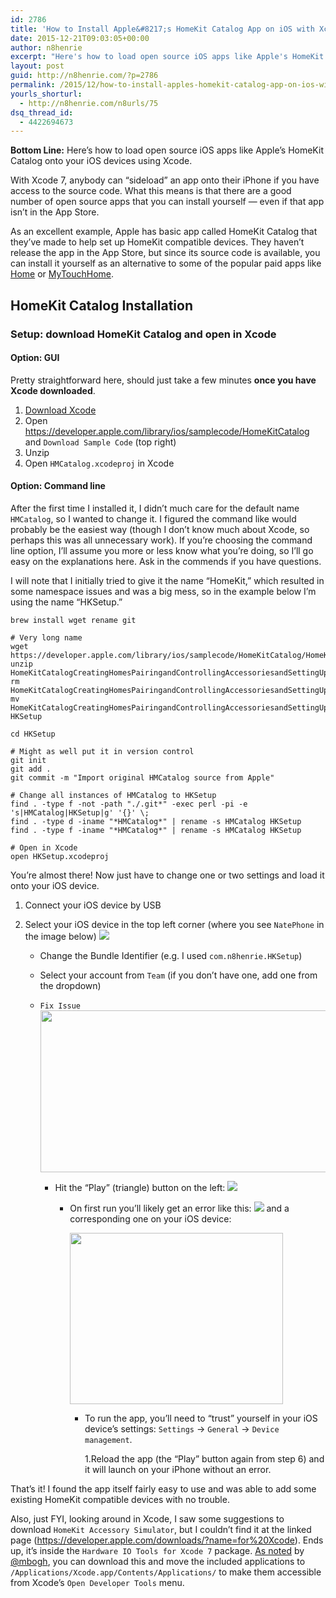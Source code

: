 ```yaml
---
id: 2786
title: 'How to Install Apple&#8217;s HomeKit Catalog App on iOS with Xcode'
date: 2015-12-21T09:03:05+00:00
author: n8henrie
excerpt: "Here's how to load open source iOS apps like Apple's HomeKit Catalog onto your iOS devices using Xcode."
layout: post
guid: http://n8henrie.com/?p=2786
permalink: /2015/12/how-to-install-apples-homekit-catalog-app-on-ios-with-xcode/
yourls_shorturl:
  - http://n8henrie.com/n8urls/75
dsq_thread_id:
  - 4422694673
---
```

**Bottom Line:** Here&#8217;s how to load open source iOS apps like Apple&#8217;s HomeKit Catalog onto your iOS devices using Xcode.<!--more-->

With Xcode 7, anybody can &#8220;sideload&#8221; an app onto their iPhone if you have access to the source code. What this means is that there are a good number of open source apps that you can install yourself &#8212; even if that app isn&#8217;t in the App Store.

As an excellent example, Apple has basic app called HomeKit Catalog that they&#8217;ve made to help set up HomeKit compatible devices. They haven&#8217;t release the app in the App Store, but since its source code is available, you can install it yourself as an alternative to some of the popular paid apps like <a title="Home - Smart Home Automation" href="https://itunes.apple.com/us/app/home-smart-home-automation/id995994352?mt=8&uo=4&at=10l5H6" target="_blank">Home</a> or <a title="MyTouchHome" href="http://mytouchhome.webs.com/" target="_blank">MyTouchHome</a>.

## HomeKit Catalog Installation

### Setup: download HomeKit Catalog and open in Xcode

#### Option: GUI

Pretty straightforward here, should just take a few minutes **once you have Xcode downloaded**.

  1. <a title="Xcode" href="https://itunes.apple.com/us/app/xcode/id497799835?mt=12&uo=4&at=10l5H6" target="_blank">Download Xcode</a>
  2. Open <a href="https://developer.apple.com/library/ios/samplecode/HomeKitCatalog" target="_blank">https://developer.apple.com/library/ios/samplecode/HomeKitCatalog</a> and `Download Sample Code` (top right)
  3. Unzip
  4. Open `HMCatalog.xcodeproj` in Xcode

#### Option: Command line

After the first time I installed it, I didn&#8217;t much care for the default name `HMCatalog`, so I wanted to change it. I figured the command like would probably be the easiest way (though I don&#8217;t know much about Xcode, so perhaps this was all unnecessary work). If you&#8217;re choosing the command line option, I&#8217;ll assume you more or less know what you&#8217;re doing, so I&#8217;ll go easy on the explanations here. Ask in the commends if you have questions.

I will note that I initially tried to give it the name &#8220;HomeKit,&#8221; which resulted in some namespace issues and was a big mess, so in the example below I&#8217;m using the name &#8220;HKSetup.&#8221;

`brew install wget rename git`

<pre><code class="bash"># Very long name
wget https://developer.apple.com/library/ios/samplecode/HomeKitCatalog/HomeKitCatalogCreatingHomesPairingandControllingAccessoriesandSettingUpTriggers.zip
unzip HomeKitCatalogCreatingHomesPairingandControllingAccessoriesandSettingUpTriggers.zip
rm HomeKitCatalogCreatingHomesPairingandControllingAccessoriesandSettingUpTriggers.zip
mv HomeKitCatalogCreatingHomesPairingandControllingAccessoriesandSettingUpTriggers HKSetup

cd HKSetup

# Might as well put it in version control
git init
git add .
git commit -m "Import original HMCatalog source from Apple"

# Change all instances of HMCatalog to HKSetup
find . -type f -not -path "./.git*" -exec perl -pi -e 's|HMCatalog|HKSetup|g' '{}' \;
find . -type d -iname "*HMCatalog*" | rename -s HMCatalog HKSetup
find . -type f -iname "*HMCatalog*" | rename -s HMCatalog HKSetup

# Open in Xcode
open HKSetup.xcodeproj</code></pre>

You&#8217;re almost there! Now just have to change one or two settings and load it onto your iOS device.

  1. Connect your iOS device by USB
  2. Select your iOS device in the top left corner (where you see `NatePhone` in the image below) 
    ![](http://n8henrie.com/wp-content/uploads/2015/12/20151210_ScreenShot2015-12-10at2.08.32PM.jpg)</li> 
    
      * Change the Bundle Identifier (e.g. I used `com.n8henrie.HKSetup`)
      * Select your account from `Team` (if you don&#8217;t have one, add one from the dropdown)
      * `Fix Issue` 
        <img class="" src="http://n8henrie.com/wp-content/uploads/2015/12/20151210_ScreenShot2015-12-10at2.26.42PM.jpg" alt="" width="699" height="259" /></li> 
        
          * Hit the &#8220;Play&#8221; (triangle) button on the left: 
            ![](http://n8henrie.com/wp-content/uploads/2015/12/20151210_ScreenShot2015-12-10at2.08.32PM.jpg)</li> 
            
              * On first run you&#8217;ll likely get an error like this: 
![](http://n8henrie.com/wp-content/uploads/2015/12/20151211_ScreenShot2015-12-11at5.26.47PM.jpg) 
                and a corresponding one on your iOS device:
                
                <img class="" src="http://n8henrie.com/wp-content/uploads/2015/12/20151217_File_Dec_13__7_24_06_PM.jpg" alt="" width="341" height="274" /></li> 
                
                  * To run the app, you&#8217;ll need to &#8220;trust&#8221; yourself in your iOS device&#8217;s settings: `Settings` -> `General` -> `Device management`.
  
                    1.Reload the app (the &#8220;Play&#8221; button again from step 6) and it will launch on your iPhone without an error.</ol> 
                
                That&#8217;s it! I found the app itself fairly easy to use and was able to add some existing HomeKit compatible devices with no trouble.
                
                Also, just FYI, looking around in Xcode, I saw some suggestions to download `HomeKit Accessory Simulator`, but I couldn&#8217;t find it at the linked page (<a href="https://developer.apple.com/downloads/?name=for%20Xcode" target="_blank">https://developer.apple.com/downloads/?name=for%20Xcode</a>). Ends up, it&#8217;s inside the `Hardware IO Tools for Xcode 7` package. <a href="http://justabeech.com/2015/01/12/hardware-io-tools-for-xcode/" target="_blank">As noted</a> by <a href="https://twitter.com/mbogh" target="_blank">@mbogh</a>, you can download this and move the included applications to `/Applications/Xcode.app/Contents/Applications/` to make them accessible from Xcode&#8217;s `Open Developer Tools` menu.